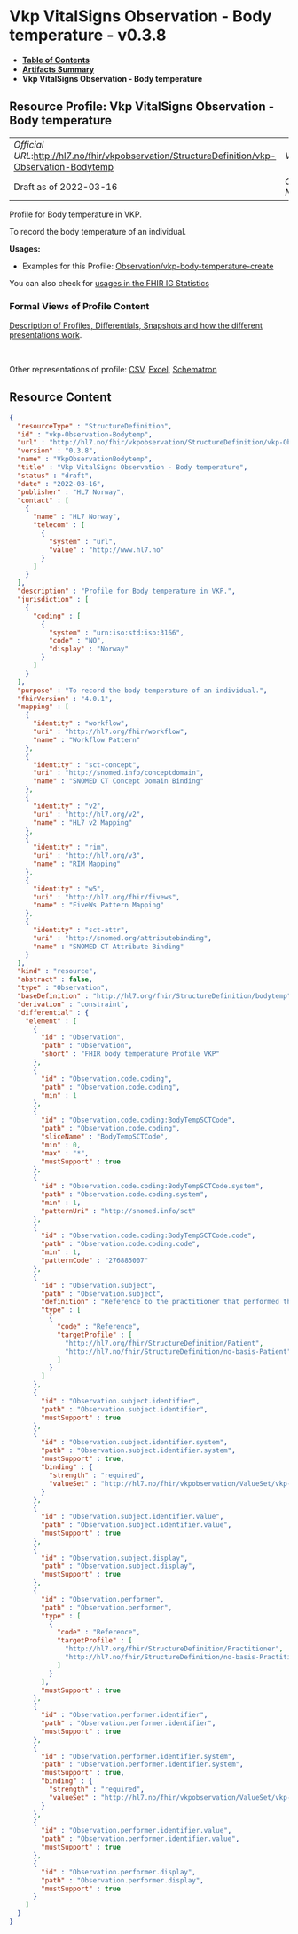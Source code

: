 # Vkp VitalSigns Observation - Body temperature - v0.3.8

* [**Table of Contents**](toc.md)
* [**Artifacts Summary**](artifacts.md)
* **Vkp VitalSigns Observation - Body temperature**

## Resource Profile: Vkp VitalSigns Observation - Body temperature 

| | |
| :--- | :--- |
| *Official URL*:http://hl7.no/fhir/vkpobservation/StructureDefinition/vkp-Observation-Bodytemp | *Version*:0.3.8 |
| Draft as of 2022-03-16 | *Computable Name*:VkpObservationBodytemp |

 
Profile for Body temperature in VKP. 

 
To record the body temperature of an individual. 

**Usages:**

* Examples for this Profile: [Observation/vkp-body-temperature-create](Observation-vkp-body-temperature-create.md)

You can also check for [usages in the FHIR IG Statistics](https://packages2.fhir.org/xig/hl7.fhir.no.vkp.observation|current/StructureDefinition/vkp-Observation-Bodytemp)

### Formal Views of Profile Content

 [Description of Profiles, Differentials, Snapshots and how the different presentations work](http://build.fhir.org/ig/FHIR/ig-guidance/readingIgs.html#structure-definitions). 

 

Other representations of profile: [CSV](StructureDefinition-vkp-Observation-Bodytemp.csv), [Excel](StructureDefinition-vkp-Observation-Bodytemp.xlsx), [Schematron](StructureDefinition-vkp-Observation-Bodytemp.sch) 



## Resource Content

```json
{
  "resourceType" : "StructureDefinition",
  "id" : "vkp-Observation-Bodytemp",
  "url" : "http://hl7.no/fhir/vkpobservation/StructureDefinition/vkp-Observation-Bodytemp",
  "version" : "0.3.8",
  "name" : "VkpObservationBodytemp",
  "title" : "Vkp VitalSigns Observation - Body temperature",
  "status" : "draft",
  "date" : "2022-03-16",
  "publisher" : "HL7 Norway",
  "contact" : [
    {
      "name" : "HL7 Norway",
      "telecom" : [
        {
          "system" : "url",
          "value" : "http://www.hl7.no"
        }
      ]
    }
  ],
  "description" : "Profile for Body temperature in VKP.",
  "jurisdiction" : [
    {
      "coding" : [
        {
          "system" : "urn:iso:std:iso:3166",
          "code" : "NO",
          "display" : "Norway"
        }
      ]
    }
  ],
  "purpose" : "To record the body temperature of an individual.",
  "fhirVersion" : "4.0.1",
  "mapping" : [
    {
      "identity" : "workflow",
      "uri" : "http://hl7.org/fhir/workflow",
      "name" : "Workflow Pattern"
    },
    {
      "identity" : "sct-concept",
      "uri" : "http://snomed.info/conceptdomain",
      "name" : "SNOMED CT Concept Domain Binding"
    },
    {
      "identity" : "v2",
      "uri" : "http://hl7.org/v2",
      "name" : "HL7 v2 Mapping"
    },
    {
      "identity" : "rim",
      "uri" : "http://hl7.org/v3",
      "name" : "RIM Mapping"
    },
    {
      "identity" : "w5",
      "uri" : "http://hl7.org/fhir/fivews",
      "name" : "FiveWs Pattern Mapping"
    },
    {
      "identity" : "sct-attr",
      "uri" : "http://snomed.org/attributebinding",
      "name" : "SNOMED CT Attribute Binding"
    }
  ],
  "kind" : "resource",
  "abstract" : false,
  "type" : "Observation",
  "baseDefinition" : "http://hl7.org/fhir/StructureDefinition/bodytemp",
  "derivation" : "constraint",
  "differential" : {
    "element" : [
      {
        "id" : "Observation",
        "path" : "Observation",
        "short" : "FHIR body temperature Profile VKP"
      },
      {
        "id" : "Observation.code.coding",
        "path" : "Observation.code.coding",
        "min" : 1
      },
      {
        "id" : "Observation.code.coding:BodyTempSCTCode",
        "path" : "Observation.code.coding",
        "sliceName" : "BodyTempSCTCode",
        "min" : 0,
        "max" : "*",
        "mustSupport" : true
      },
      {
        "id" : "Observation.code.coding:BodyTempSCTCode.system",
        "path" : "Observation.code.coding.system",
        "min" : 1,
        "patternUri" : "http://snomed.info/sct"
      },
      {
        "id" : "Observation.code.coding:BodyTempSCTCode.code",
        "path" : "Observation.code.coding.code",
        "min" : 1,
        "patternCode" : "276885007"
      },
      {
        "id" : "Observation.subject",
        "path" : "Observation.subject",
        "definition" : "Reference to the practitioner that performed the observation, identified by Norwegian national id number (Fødselsnummer or DNR).\r\n\r\nA link to a resource representing the person or the group to whom the medication will be given.\r\n\r\nVKP always references a Practitioner Resource using a norwegian national id number (Fødselsnummer or DNR) in a logical identifier in the practitioner.identifier element.\r\nThe Name of the practitioner should be given in the performer.display element.\r\n\r\nExample:\r\n~~~~\r\n\"performer\":{\r\n   \"identifier\":{\r\n      \"system\":\"urn:oid:2.16.578.1.12.4.1.4.1\",\r\n      \"value\":\"05073500186\"\r\n     },\r\n     \"display\":\"Ærlend Sørgård\"\r\n}\r\n~~~~",
        "type" : [
          {
            "code" : "Reference",
            "targetProfile" : [
              "http://hl7.org/fhir/StructureDefinition/Patient",
              "http://hl7.no/fhir/StructureDefinition/no-basis-Patient"
            ]
          }
        ]
      },
      {
        "id" : "Observation.subject.identifier",
        "path" : "Observation.subject.identifier",
        "mustSupport" : true
      },
      {
        "id" : "Observation.subject.identifier.system",
        "path" : "Observation.subject.identifier.system",
        "mustSupport" : true,
        "binding" : {
          "strength" : "required",
          "valueSet" : "http://hl7.no/fhir/vkpobservation/ValueSet/vkp-subject-identifiers.valueset"
        }
      },
      {
        "id" : "Observation.subject.identifier.value",
        "path" : "Observation.subject.identifier.value",
        "mustSupport" : true
      },
      {
        "id" : "Observation.subject.display",
        "path" : "Observation.subject.display",
        "mustSupport" : true
      },
      {
        "id" : "Observation.performer",
        "path" : "Observation.performer",
        "type" : [
          {
            "code" : "Reference",
            "targetProfile" : [
              "http://hl7.org/fhir/StructureDefinition/Practitioner",
              "http://hl7.no/fhir/StructureDefinition/no-basis-Practitioner"
            ]
          }
        ],
        "mustSupport" : true
      },
      {
        "id" : "Observation.performer.identifier",
        "path" : "Observation.performer.identifier",
        "mustSupport" : true
      },
      {
        "id" : "Observation.performer.identifier.system",
        "path" : "Observation.performer.identifier.system",
        "mustSupport" : true,
        "binding" : {
          "strength" : "required",
          "valueSet" : "http://hl7.no/fhir/vkpobservation/ValueSet/vkp-performer-identifiers.valueset"
        }
      },
      {
        "id" : "Observation.performer.identifier.value",
        "path" : "Observation.performer.identifier.value",
        "mustSupport" : true
      },
      {
        "id" : "Observation.performer.display",
        "path" : "Observation.performer.display",
        "mustSupport" : true
      }
    ]
  }
}

```
